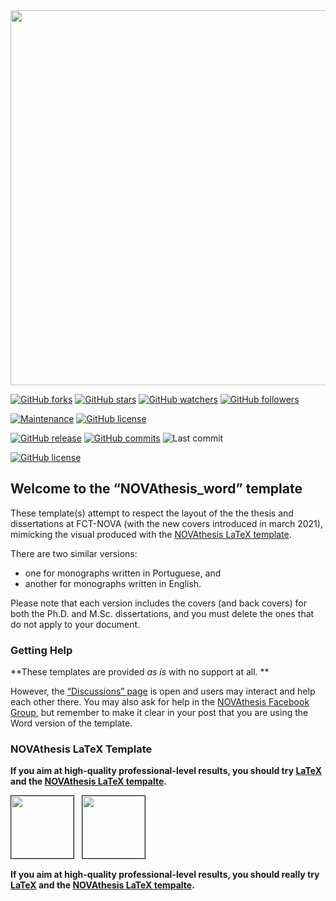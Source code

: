 <img src="https://joaomlourenco.github.io/novathesis_word/novathesis-word-logo-v5.svg" width="600"/>


[![GitHub forks](https://img.shields.io/github/forks/joaomlourenco/novathesis_word.svg?style=social&label=Fork)](https://github.com/joaomlourenco/novathesis_word)
[![GitHub stars](https://img.shields.io/github/stars/joaomlourenco/novathesis_word.svg?style=social&label=Star)](https://github.com/joaomlourenco/novathesis_word)
[![GitHub watchers](https://img.shields.io/github/watchers/joaomlourenco/novathesis_word.svg?style=social&label=Watch)](https://github.com/joaomlourenco/novathesis_word)
[![GitHub followers](https://img.shields.io/github/followers/joaomlourenco.svg?style=social&label=Follow)](https://github.com/joaomlourenco/novathesis_word)

[![Maintenance](https://img.shields.io/badge/Maintained%3F-no-red.svg)](https://github.com/joaomlourenco/novathesis_word/graphs/commit-activity)
[![GitHub license](https://img.shields.io/badge/License-LaTeX%20v1.3c-green.svg)](https://www.latex-project.org/lppl/lppl-1-3c)

[![GitHub release](https://img.shields.io/github/release/joaomlourenco/novathesis_word.svg)](https://github.com/joaomlourenco/novathesis_word/releases/)
[![GitHub commits](https://img.shields.io/github/commits-since/joaomlourenco/novathesis_word/2.0.0.svg)](https://github.com/joaomlourenco/novathesis_word/commit/)
![![Last commit](https://github.com/joaomlourenco/novathesis_word)](https://img.shields.io/github/last-commit/joaomlourenco/novathesis?color=blue)

[![GitHub license](https://img.shields.io/badge/SAY%20THANKS-€5-orange.svg)](https://www.paypal.com/donate/?hosted_button_id=8WA8FRVMB78W8)

## Welcome to the “NOVAthesis_word” template

These template(s) attempt to respect the layout of the the thesis and dissertations at FCT-NOVA (with the new covers introduced in march 2021), mimicking the visual produced with the [NOVAthesis LaTeX template](https://joaomlourenco.github.io/novathesis/).  

There are two similar versions: 

* one for monographs written in Portuguese, and 
* another for monographs written in English.  

Please note that each version includes the covers (and back covers) for both the Ph.D. and M.Sc. dissertations, and you must delete the ones that do not apply to your document.

### Getting Help

**These templates are provided _as is_ with no support at all.  **

However, the [“Discussions” page](https://github.com/joaomlourenco/novathesis_word_word/discussions) is open and users may interact and help each other there.  You may also ask for help in the [NOVAthesis Facebook Group](https://www.facebook.com/groups/novathesis), but remember to make it clear in your post that you are using the Word version of the template.


### NOVAthesis LaTeX Template

**If you aim at high-quality professional-level results, you should try [LaTeX](https://www.latex-project.org/) and the [NOVAthesis LaTeX tempalte](https://joaomlourenco.github.io/novathesis/).**


<kbd><img src="https://raw.githubusercontent.com/joaomlourenco/novathesis/gh-pages/Showcase/Covers/SVG/nova-fct-phd-en.svg" border="1" width="100"/></kbd>&nbsp;&nbsp;
<kbd><img src="https://raw.githubusercontent.com/joaomlourenco/novathesis/gh-pages/Showcase/Covers/SVG/nova-fct-msc-en.svg" border="1" width="100"/></kbd>

**If you aim at high-quality professional-level results, you should really try [LaTeX](https://www.latex-project.org/) and the [NOVAthesis LaTeX tempalte](https://joaomlourenco.github.io/novathesis/).**
